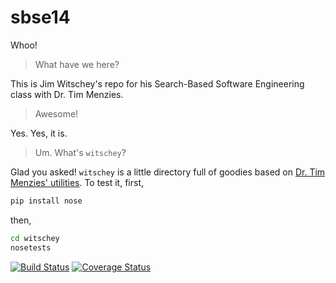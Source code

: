 sbse14
======

Whoo!

> What have we here?

This is Jim Witschey's repo for his Search-Based Software Engineering class with Dr. Tim Menzies.

> Awesome!

Yes. Yes, it is.

> Um. What's `witschey`?

Glad you asked! `witschey` is a little directory full of goodies based on [Dr. Tim Menzies' utilities](https://github.com/timm/sbse14). To test it, first,

```sh
pip install nose
```

then, 

```sh
cd witschey
nosetests
```
[![Build Status](https://travis-ci.org/mambocab/sbse14.svg?branch=master)](https://travis-ci.org/mambocab/sbse14)
[![Coverage Status](https://img.shields.io/coveralls/mambocab/sbse14.svg)](https://coveralls.io/r/mambocab/sbse14?branch=master)
